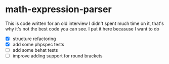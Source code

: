 # math-expression-parser

This is code written for an old interview
I didn't spent much time on it, that's why it's not the best code you can see.
I put it here becasuse I want to do

- [x] structure refactoring
- [x] add some phpspec tests
- [ ] add some behat tests
- [ ] improve adding support for round brackets
